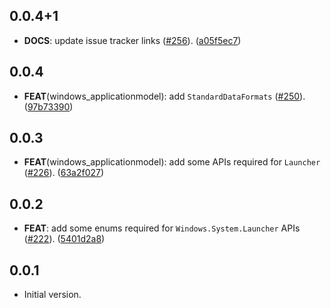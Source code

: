 ## 0.0.4+1

 - **DOCS**: update issue tracker links ([#256](https://github.com/dart-windows/dartwinrt/issues/256)). ([a05f5ec7](https://github.com/dart-windows/dartwinrt/commit/a05f5ec70f5e71773f04d7021e1a84d932ca0c21))

## 0.0.4

 - **FEAT**(windows_applicationmodel): add `StandardDataFormats` ([#250](https://github.com/dart-windows/dartwinrt/issues/250)). ([97b73390](https://github.com/dart-windows/dartwinrt/commit/97b73390973914fa0cc7cf28683b545ee67c6a98))

## 0.0.3

 - **FEAT**(windows_applicationmodel): add some APIs required for `Launcher` ([#226](https://github.com/dart-windows/dartwinrt/issues/226)). ([63a2f027](https://github.com/dart-windows/dartwinrt/commit/63a2f027f4a1a4eb586241d88739ba3c8ae929e1))

## 0.0.2

 - **FEAT**: add some enums required for `Windows.System.Launcher` APIs ([#222](https://github.com/dart-windows/dartwinrt/issues/222)). ([5401d2a8](https://github.com/dart-windows/dartwinrt/commit/5401d2a81b376f229cacc3feab086ffe378b8298))

## 0.0.1

- Initial version.
